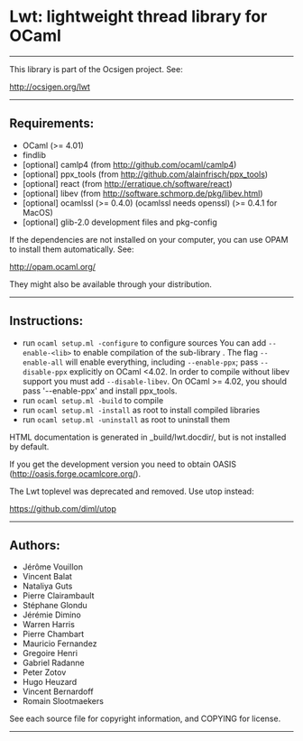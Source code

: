 # Lwt: lightweight thread library for OCaml

--------------------------------------------------------------------------

This library is part of the Ocsigen project. See:

  http://ocsigen.org/lwt

--------------------------------------------------------------------------

## Requirements:

 * OCaml (>= 4.01)
 * findlib
 * [optional] camlp4 (from http://github.com/ocaml/camlp4)
 * [optional] ppx_tools (from http://github.com/alainfrisch/ppx_tools)
 * [optional] react (from http://erratique.ch/software/react)
 * [optional] libev (from http://software.schmorp.de/pkg/libev.html)
 * [optional] ocamlssl (>= 0.4.0) (ocamlssl needs openssl) (>= 0.4.1 for MacOS)
 * [optional] glib-2.0 development files and pkg-config

If the dependencies are not installed on your computer, you can use OPAM
to install them automatically. See:

  http://opam.ocaml.org/

They might also be available through your distribution.

--------------------------------------------------------------------------

## Instructions:

 * run `ocaml setup.ml -configure` to configure sources
   You can add `--enable-<lib>` to enable compilation of
   the sub-library <lib>. The flag `--enable-all` will
   enable everything, including `--enable-ppx`; pass
   `--disable-ppx` explicitly on OCaml <4.02.
   In order to compile without libev support you must add
   `--disable-libev`.
   On OCaml >= 4.02, you should pass '--enable-ppx' and
   install ppx_tools.
 * run `ocaml setup.ml -build` to compile
 * run `ocaml setup.ml -install` as root to install compiled libraries
 * run `ocaml setup.ml -uninstall` as root to uninstall them

HTML documentation is generated in _build/lwt.docdir/, but is not
installed by default.

If you get the development version you need to obtain OASIS
(http://oasis.forge.ocamlcore.org/).

The Lwt toplevel was deprecated and removed. Use utop instead:

  https://github.com/diml/utop

--------------------------------------------------------------------------

## Authors:

 * Jérôme Vouillon
 * Vincent Balat
 * Nataliya Guts
 * Pierre Clairambault
 * Stéphane Glondu
 * Jérémie Dimino
 * Warren Harris
 * Pierre Chambart
 * Mauricio Fernandez
 * Gregoire Henri
 * Gabriel Radanne
 * Peter Zotov
 * Hugo Heuzard
 * Vincent Bernardoff
 * Romain Slootmaekers

See each source file for copyright information, and COPYING for license.

--------------------------------------------------------------------------
